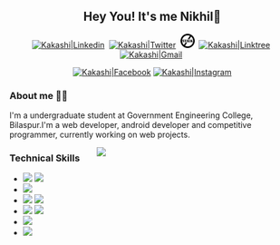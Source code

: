 <!--------header--------->
<h2 align="center">Hey You! It's me Nikhil👋</h2>

<nav align="center">
    <p align="center">
        <a href="https://www.linkedin.com/in/kakashi-hatake-749933227/"><img alt="Kakashi|Linkedin" src="https://cdn.jsdelivr.net/npm/simple-icons@v3/icons/linkedin.svg" width="25px"></a>&nbsp;
        <a href="https://twitter.com/Kakashish6/"><img alt="Kakashi|Twitter" src="https://cdn.jsdelivr.net/npm/simple-icons@3.13.0/icons/twitter.svg" width="25px"></a>&nbsp;
        <a href="https://www.stopstalk.com/user/profile/itskakashi"><img src="https://github.com/stopstalk/media-resources/blob/master/stopstalk-large-black.svg" alt="Kakashi|Stopstalk" width="25px"></a>&nbsp;
        <a href="https://linktr.ee/kakashihatakesh6"><img src="https://cdn.jsdelivr.net/npm/simple-icons@3.13.0/icons/treehouse.svg" alt="Kakashi|Linktree" width="25px"></a>&nbsp;
        <a href="mailto:kakashihatakesh6@gmail.com"><img src="https://cdn.jsdelivr.net/npm/simple-icons@3.13.0/icons/gmail.svg" alt="Kakashi|Gmail" width="25px"></a>&nbsp;
    </p>
    <p align="center">
     <a href="https://www.facebook.com"><img src="https://img.shields.io/badge/Facebook-1877F2?style=for-the-badge&logo=facebook&logoColor=white" alt="Kakashi|Facebook"></a>
     <a href="https://www.instagram.in/"><img src="https://img.shields.io/badge/Instagram-E4405F?style=for-the-badge&logo=instagram&logoColor=white" alt="Kakashi|Instagram"></a>
  </p>
</nav>

<!--------About Section--------->

<!--------<h3>About Me 🙋‍♂️</h3>--------->

### About me :raising_hand_man:
<p>I'm a undergraduate student at Government Engineering College, Bilaspur.I'm a web developer, android developer and competitive programmer, currently working on web projects.</p>
<img align="right" src="https://github.com/KakshiHatakesh6/LordFifthMinato/blob/main/p-img_3.gif" width="350px"/>

<!---------- Skill Section --------------->
### Technical Skills
<ul>
  <li><img src="https://img.shields.io/badge/HTML5-E34F26?style=for-the-badge&logo=html5&logoColor=white">
       <img src="https://img.shields.io/badge/CSS3-1572B6?style=for-the-badge&logo=css3&logoColor=white">
  </li>
  <li><img src="https://img.shields.io/badge/JavaScript-323330?style=for-the-badge&logo=javascript&logoColor=F7DF1E"></li>
  <li><img src="https://img.shields.io/badge/-django-black?style=flat&logo=django"> <img src="https://img.shields.io/badge/-C%20&%20C++-659ad2?style=flat&logo=c%2B%2B&logoColor=ffffff""></li>
  <li><img src="https://img.shields.io/badge/-Bootstrap-563D7C?style=flat&logo=bootstrap&logoColor=white"> <img src="https://img.shields.io/badge/MySQL-005C84?style=for-the-badge&logo=mysql&logoColor=white"></li>
  <li><img src="https://img.shields.io/badge/Python-FFD43B?style=for-the-badge&logo=python&logoColor=darkgreen"></li>
  <li><img src="https://img.shields.io/badge/Python-FFD43B?style=for-the-badge&logo=python&logoColor=darkgreen](https://www.flaticon.com/free-icon/structure_3334886?term=react&related_id=3334886)https://www.flaticon.com/free-icon/structure_3334886?term=react&related_id=3334886"></li>
</ul>
